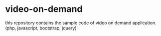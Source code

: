 # video-on-demand
this repository contains the sample code of video on demand application. (php, javascript, bootstrap, jquery)
